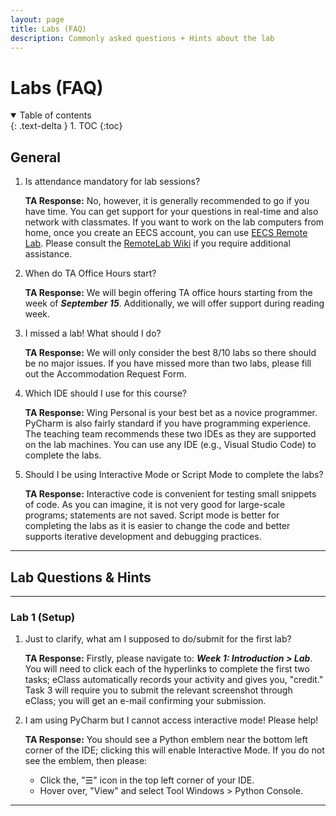 ```yaml
---
layout: page
title: Labs (FAQ)
description: Commonly asked questions + Hints about the lab
---
```


# Labs (FAQ)

<details open markdown="block">
  <summary>
    Table of contents
  </summary>
  {: .text-delta }
1. TOC
{:toc}
</details>

## General

1. Is attendance mandatory for lab sessions?

    **TA Response:** No, however, it is generally recommended to go if you have time. You can get support for your questions in real-time and also network with classmates. If you want to work on the lab computers from home, once you create an EECS account, you can use <a href = "https://remotelab.eecs.yorku.ca/#/">EECS Remote Lab</a>. Please consult the <a href = "https://wiki.eecs.yorku.ca/dept/tdb/login:remotelabs-tips:start">RemoteLab Wiki</a> if you require additional assistance.

2. When do TA Office Hours start? 

    **TA Response:** We will begin offering TA office hours starting from the week of <b><i>September 15</i></b>. Additionally, we will offer support during reading week.

3. I missed a lab! What should I do?

    **TA Response:** We will only consider the best 8/10 labs so there should be no major issues. If you have missed more than two labs, please fill out the Accommodation Request Form. 

4. Which IDE should I use for this course?

    **TA Response:** Wing Personal is your best bet as a novice programmer. PyCharm is also fairly standard if you have programming experience. The teaching team recommends these two IDEs as they are supported on the lab machines. You can use any IDE (e.g., Visual Studio Code) to complete the labs.

5. Should I be using Interactive Mode or Script Mode to complete the labs?

    **TA Response:** Interactive code is convenient for testing small snippets of code. As you can imagine, it is not very good for large-scale programs; statements are not saved. Script mode is better for completing the labs as it is easier to change the code and better supports iterative development and debugging practices.
<hr>

## Lab Questions & Hints

<hr>

### Lab 1 (Setup)

1. Just to clarify, what am I supposed to do/submit for the first lab?

    **TA Response:** Firstly, please navigate to: <b><i>Week 1: Introduction > Lab</i></b>. You will need to click each of the hyperlinks to complete the first two tasks; eClass automatically records your activity and gives you, "credit." Task 3 will require you to submit the relevant screenshot through eClass; you will get an e-mail confirming your submission.

2. I am using PyCharm but I cannot access interactive mode! Please help!

    **TA Response:** You should see a Python emblem near the bottom left corner of the IDE; clicking this will enable Interactive Mode. If you do not see the emblem, then please:
      - Click the, "☰" icon in the top left corner of your IDE.
      - Hover over, "View" and select Tool Windows > Python Console.
<hr>